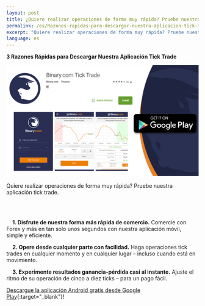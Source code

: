 ```yaml
---
layout: post
title: ¿Quiere realizar operaciones de forma muy rápida? Pruebe nuestra aplicación tick trade. 
permalink: /es/Razones-rapidas-para-descargar-nuestra-aplicacion-tick-trade/
excerpt: "Quiere realizar operaciones de forma muy rápida? Pruebe nuestra aplicación tick trade...."
language: es
---
```


**3 Razones Rápidas para Descargar Nuestra Aplicación Tick Trade**


<a href="https://play.google.com/store/apps/details?id=com.binary.ticktrade&utm_source=blog&utm_medium=social&utm_campaign=blog_post_en" target="_blank"><img src="/images/ticktrade_promote.png" alt=""></a>


Quiere realizar operaciones de forma muy rápida? Pruebe nuestra aplicación tick trade.

<br><br>

&nbsp;&nbsp;&nbsp;&nbsp;**1. Disfrute de nuestra forma más rápida de comercio.** Comercie con Forex y más en tan solo unos segundos con nuestra aplicación móvil, simple y eficiente.

&nbsp;&nbsp;&nbsp;&nbsp;**2. Opere desde cualquier parte con facilidad.** Haga operaciones tick trades en cualquier momento y en cualquier lugar – incluso cuando está en movimiento. 

&nbsp;&nbsp;&nbsp;&nbsp;**3. Experimente resultados ganancia-pérdida casi al instante.** Ajuste el ritmo de su operación de cinco a diez ticks – para un pago fácil.  

[Descargue la aplicación Android gratis desde Google Play](https://play.google.com/store/apps/details?id=com.binary.ticktrade&utm_source=blog&utm_medium=social&utm_campaign=blog_post_en){:target="_blank"}!

